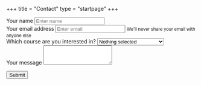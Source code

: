 +++
title = "Contact"
type = "startpage"
+++


<div class="row">
<div class="col-sm-6 col-sm-offset-3">

<form name="contact" method="POST" data-netlify="true">
  <div class="form-group">
    <label for="nameField">Your name</label>
    <input type="input" class="form-control" id="nameField" placeholder="Enter name">
  </div>

  <div class="form-group">
    <label for="emailAddress">Your email address</label>
    <input type="input" class="form-control" id="emailAddress" aria-describedby="emailHelp" placeholder="Enter email">
    <small id="emailHelp" class="form-text text-muted">We'll never share your email with anyone else</small>
  </div>
  
  <div class="form-group">
    <label for="courseField">Which course are you interested in?</label>
    <select class="form-control" id="courseField">
      <option>Nothing selected</option>
      <option>Customer Segmentation</option>
      <option>Automated Reporting</option>
      <option>Google Analytics</option>
      <option>Reproducible Dashboards</option>
    </select>
  </div>
  
  <div class="form-group">
    <label for="textField">Your message</label>
    <textarea class="form-control" id="textField" rows="3"></textarea>
  </div>
  
  <button type="submit" class="btn btn-primary">Submit</button>
</form>
  
</div>
</div>
